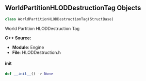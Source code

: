 ## WorldPartitionHLODDestructionTag Objects

```python
class WorldPartitionHLODDestructionTag(StructBase)
```

World Partition HLODDestruction Tag

**C++ Source:**

- **Module**: Engine
- **File**: HLODDestruction.h

<a id="unreal.WorldPartitionHLODDestructionTag.__init__"></a>

#### __init__

```python
def __init__() -> None
```

<a id="unreal.StreamingSourceShape"></a>